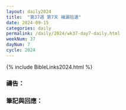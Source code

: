 ```yaml
---
layout: daily2024
title:  "第37週 第7天 補漏拾遺"
date: 2024-09-15
categories: daily
permalink: /daily/2024/wk37-day7-daily.html
weekNum: 37
dayNum: 7
cycle: 2024
---
```


{% include BibleLinks2024.html %}

### 禱告：

### 筆記與回應：
